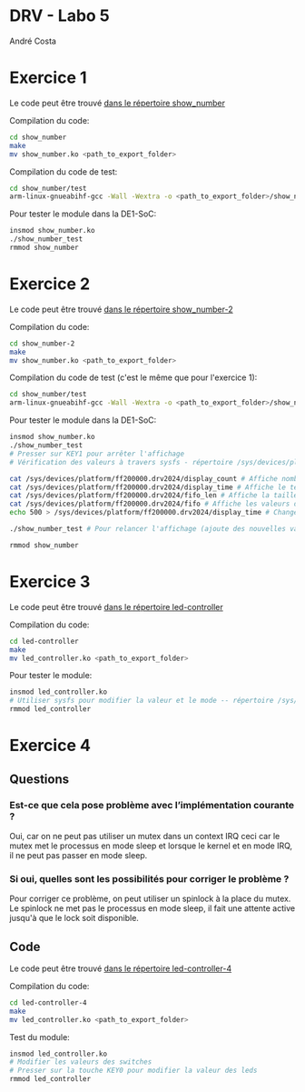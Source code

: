 # DRV - Labo 5 

André Costa

# Exercice 1

Le code peut être trouvé [dans le répertoire show_number](./show_number/)

Compilation du code:

```bash
cd show_number
make
mv show_number.ko <path_to_export_folder>
```

Compilation du code de test:

```bash
cd show_number/test
arm-linux-gnueabihf-gcc -Wall -Wextra -o <path_to_export_folder>/show_number_test show_number_test.c
```

Pour tester le module dans la DE1-SoC:

```bash
insmod show_number.ko
./show_number_test
rmmod show_number
```

# Exercice 2

Le code peut être trouvé [dans le répertoire show_number-2](./show_number-2/)

Compilation du code:

```bash
cd show_number-2
make
mv show_number.ko <path_to_export_folder>
```

Compilation du code de test (c'est le même que pour l'exercice 1):

```bash
cd show_number/test
arm-linux-gnueabihf-gcc -Wall -Wextra -o <path_to_export_folder>/show_number_test show_number_test.c
```

Pour tester le module dans la DE1-SoC:

```bash
insmod show_number.ko
./show_number_test
# Presser sur KEY1 pour arrêter l'affichage
# Vérification des valeurs à travers sysfs - répertoire /sys/devices/platform/ff200000.drv2024/

cat /sys/devices/platform/ff200000.drv2024/display_count # Affiche nombre de valeurs affichées
cat /sys/devices/platform/ff200000.drv2024/display_time # Affiche le temps d'affichage de chaque valeur
cat /sys/devices/platform/ff200000.drv2024/fifo_len # Affiche la taille de la fifo
cat /sys/devices/platform/ff200000.drv2024/fifo # Affiche les valeurs dans la fifo
echo 500 > /sys/devices/platform/ff200000.drv2024/display_time # Change le temps d'affichage

./show_number_test # Pour relancer l'affichage (ajoute des nouvelles valeurs à la fifo

rmmod show_number
```

# Exercice 3

Le code peut être trouvé [dans le répertoire led-controller](./led-controller)

Compilation du code:

```bash
cd led-controller
make
mv led_controller.ko <path_to_export_folder>
```

Pour tester le module:

```bash
insmod led_controller.ko
# Utiliser sysfs pour modifier la valeur et le mode -- répertoire /sys/devices/platform/ff200000.drv2024/config
rmmod led_controller
```

# Exercice 4

## Questions

### Est-ce que cela pose problème avec l’implémentation courante ?

Oui, car on ne peut pas utiliser un mutex dans un context IRQ ceci car le mutex met le processus en mode sleep et lorsque le kernel et en mode IRQ, il ne peut pas passer en mode sleep.

### Si oui, quelles sont les possibilités pour corriger le problème ?

Pour corriger ce problème, on peut utiliser un spinlock à la place du mutex. Le spinlock ne met pas le processus en mode sleep, il fait une attente active jusqu'à que le lock soit disponible.

## Code

Le code peut être trouvé [dans le répertoire led-controller-4](./led-controller-4)

Compilation du code:

```bash
cd led-controller-4
make
mv led_controller.ko <path_to_export_folder>
```

Test du module:

```bash
insmod led_controller.ko
# Modifier les valeurs des switches
# Presser sur la touche KEY0 pour modifier la valeur des leds
rmmod led_controller
```
